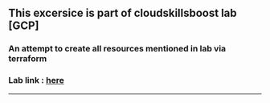 ##  This excersice is part of cloudskillsboost lab [GCP]

### An attempt to create all resources mentioned in lab via terraform

### Lab link : [here](https://www.cloudskillsboost.google/catalog_lab/2069?qlcampaign=1q-sneakpeek-0418%3A%3AcEyxYl6J20dNK252bhjeew)
---
